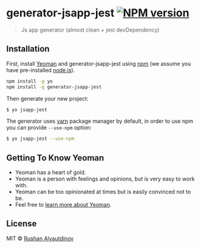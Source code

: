 # generator-jsapp-jest [![NPM version][npm-image]][npm-url]
> Js app generator (almost clean + jest devDependency)

## Installation

First, install [Yeoman](http://yeoman.io) and generator-jsapp-jest using [npm](https://www.npmjs.com/) (we assume you have pre-installed [node.js](https://nodejs.org/)).

```bash
npm install -g yo
npm install -g generator-jsapp-jest
```

Then generate your new project:

```sh
$ yo jsapp-jest
```

The generator uses [yarn](https://github.com/yarnpkg/yarn) package manager by default, in order to use npm you can provide `--use-npm` option:

```sh
$ yo jsapp-jest --use-npm
```

## Getting To Know Yeoman

 * Yeoman has a heart of gold.
 * Yeoman is a person with feelings and opinions, but is very easy to work with.
 * Yeoman can be too opinionated at times but is easily convinced not to be.
 * Feel free to [learn more about Yeoman](http://yeoman.io/).

## License

MIT © [Rushan Alyautdinov](https://github.com/akgondber)


[npm-image]: https://badge.fury.io/js/generator-jsapp-jest.svg
[npm-url]: https://npmjs.org/package/generator-jsapp-jest
